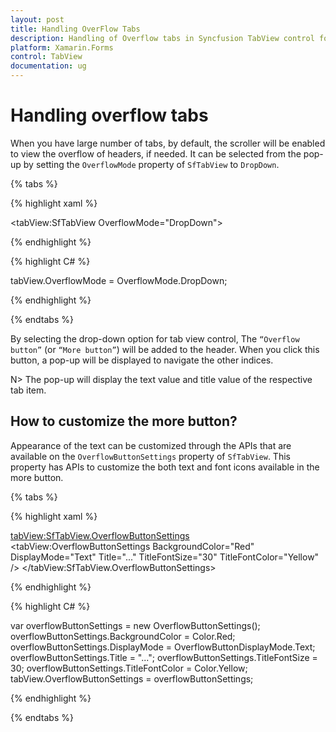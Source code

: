 ```yaml
---
layout: post
title: Handling OverFlow Tabs
description: Handling of Overflow tabs in Syncfusion TabView control for Xamarin.Forms platform
platform: Xamarin.Forms
control: TabView
documentation: ug
---
```


# Handling overflow tabs

When you have large number of tabs, by default, the scroller will be enabled to view the overflow of headers, if needed. It can be selected from the pop-up by setting the `OverflowMode` property of `SfTabView` to `DropDown`.

{% tabs %}

{% highlight xaml %}

<tabView:SfTabView  OverflowMode="DropDown">
			
{% endhighlight %}

{% highlight C# %}

tabView.OverflowMode = OverflowMode.DropDown;
			
{% endhighlight %}

{% endtabs %}

By selecting the drop-down option for tab view control, The `“Overflow button”` (or `“More button”`) will be added to the header. When you click this button, a pop-up will be displayed to navigate the other indices.

N> The pop-up will display the text value and title value of the respective tab item.

## How to customize the more button?

Appearance of the text can be customized through the APIs that are available on the `OverflowButtonSettings` property of `SfTabView`. This property has APIs to customize the both text and font icons available in the more button. 

{% tabs %}

{% highlight xaml %}

<tabView:SfTabView.OverflowButtonSettings>
	<tabView:OverflowButtonSettings 
	BackgroundColor="Red" 
	DisplayMode="Text"
	Title="..."
	TitleFontSize="30"
	TitleFontColor="Yellow"
	/>
</tabView:SfTabView.OverflowButtonSettings>	

{% endhighlight %}

{% highlight C# %}

var overflowButtonSettings = new OverflowButtonSettings();
overflowButtonSettings.BackgroundColor = Color.Red;
overflowButtonSettings.DisplayMode = OverflowButtonDisplayMode.Text;
overflowButtonSettings.Title = "...";
overflowButtonSettings.TitleFontSize = 30;
overflowButtonSettings.TitleFontColor = Color.Yellow;
tabView.OverflowButtonSettings = overflowButtonSettings;
			
{% endhighlight %}

{% endtabs %}
